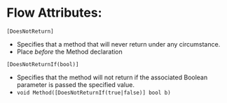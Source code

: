 ﻿# Flow Attributes:

`[DoesNotReturn]`

- Specifies that a method that will never return under any circumstance.
- Place _before_ the Method declaration

`[DoesNotReturnIf(bool)]`

- Specifies that the method will not return if the associated Boolean parameter is passed the specified value.
- `void Method([DoesNotReturnIf(true|false)] bool b)`